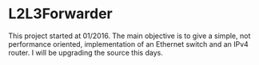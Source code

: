 # L2L3Forwarder
This project started at  01/2016.
The main objective is to give a simple, not performance oriented, implementation of an Ethernet switch and an IPv4 router. 
I will be upgrading the source this days.

